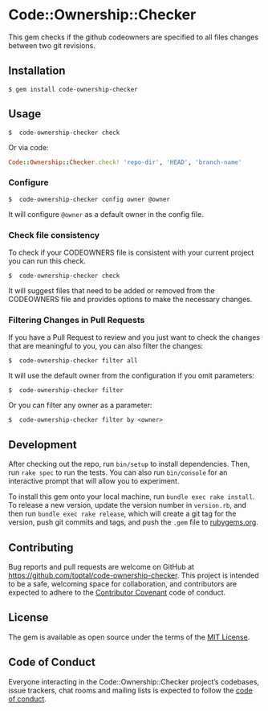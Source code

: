 # Code::Ownership::Checker

This gem checks if the github codeowners are specified to all files changes
between two git revisions.

## Installation

    $ gem install code-ownership-checker

## Usage


    $  code-ownership-checker check

Or via code:

```ruby
Code::Ownership::Checker.check! 'repo-dir', 'HEAD', 'branch-name'
```
### Configure

    $  code-ownership-checker config owner @owner

It will configure `@owner` as a default owner in the config file.

### Check file consistency

To check if your CODEOWNERS file is consistent with your current project you can run
this check.

    $  code-ownership-checker check

It will suggest files that need to be added or removed from the CODEOWNERS file and provides
options to make the necessary changes.

### Filtering Changes in Pull Requests

If you have a Pull Request to review and you just want to check the changes that
are meaningful to you, you can also filter the changes:

    $  code-ownership-checker filter all

It will use the default owner from the configuration if you omit parameters:

    $  code-ownership-checker filter

Or you can filter any owner as a parameter:

    $  code-ownership-checker filter by <owner>

## Development

After checking out the repo, run `bin/setup` to install dependencies. Then, run `rake spec` to run the tests. You can also run `bin/console` for an interactive prompt that will allow you to experiment.

To install this gem onto your local machine, run `bundle exec rake install`. To release a new version, update the version number in `version.rb`, and then run `bundle exec rake release`, which will create a git tag for the version, push git commits and tags, and push the `.gem` file to [rubygems.org](https://rubygems.org).

## Contributing

Bug reports and pull requests are welcome on GitHub at https://github.com/toptal/code-ownership-checker. This project is intended to be a safe, welcoming space for collaboration, and contributors are expected to adhere to the [Contributor Covenant](http://contributor-covenant.org) code of conduct.

## License

The gem is available as open source under the terms of the [MIT License](https://opensource.org/licenses/MIT).

## Code of Conduct

Everyone interacting in the Code::Ownership::Checker project’s codebases, issue trackers, chat rooms and mailing lists is expected to follow the [code of conduct](https://github.com/[USERNAME]/code-ownership-checker/blob/master/CODE_OF_CONDUCT.md).
